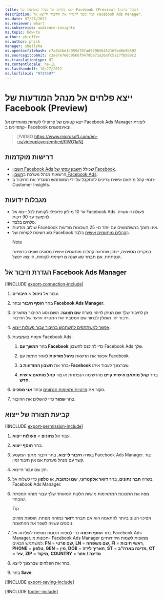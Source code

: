 ```yaml
---
title: ייצא פלחים אל מנהל המודעות של Facebook ‏(Preview‏) (מכיל סרטון)
description: למד כיצד להגדיר את החיבור ולייצא אל Facebook Ads Manager.
ms.date: 07/25/2022
ms.reviewer: mhart
ms.subservice: audience-insights
ms.topic: how-to
author: pkieffer
ms.author: philk
manager: shellyha
ms.openlocfilehash: c7a4b1be1c959d70fad929b56452169b40e5b592
ms.sourcegitcommit: c3ae7e7e0c9566f9479ba71a26afc5a17fb589c2
ms.translationtype: HT
ms.contentlocale: he-IL
ms.lasthandoff: 10/27/2022
ms.locfileid: "9724597"
---
```

# <a name="export-segments-to-facebook-ads-manager-preview"></a>ייצא פלחים אל מנהל המודעות של Facebook ‏(Preview‏)

ייצא קטעים של פרופילי לקוחות מאוחדים אל Facebook Ads Manager ליצירת קמפיינים ב- Facebook ובאינסטגרם.

> [!VIDEO https://www.microsoft.com/en-us/videoplayer/embed/RWO1aN]

## <a name="prerequisites"></a>‏‫דרישות מוקדמות‬

- [חשבון Facebook Ads](https://www.facebook.com/business/learn/lessons/step-by-step-ads-manager-account) שכולל [חשבון עסקי של Facebook](https://business.facebook.com/).
- הרשאות מנהל מערכת ב[חשבון Facebook Ads](https://www.facebook.com/business/learn/lessons/step-by-step-ads-manager-account).
- תנאי קהל מותאם אישית צריכים להתקבל על ידי המשתמש המגדיר את החיבור ב- Customer Insights.

## <a name="known-limitations"></a>‏‫מגבלות ידועות‬

- עד 10 מיליון פרופילי לקוחות לכל ייצוא אל Facebook Ads. פעולה זו עשויה להימשך עד 90 דקות.
- פלחים בלבד.
- שילוב מודעות Facebook אינו תומך במשתמשים עם יותר מ- 25 חשבונות מודעות.
- סוג *רשימת לקוחות* של Facebook ב[קהלים מותאמים אישית](https://www.facebook.com/business/help/744354708981227?id=2469097953376494) בלבד.
  > [!NOTE]
  > במקרים מסוימים, ייתכן שתראה קהלים מותאמים אישית מסוגים שונים ברשימה הנפתחת. אם תבחר סוג שונה מ *רשימת לקוחות*, הייצוא ייכשל.

## <a name="set-up-connection-to-facebook-ads-manager"></a>הגדרת חיבור אל Facebook Ads Manager

[!INCLUDE [export-connection-include](includes/export-connection-admn.md)]

1. עבור אל **ניהול** > **חיבורים**.

1. בחר **הוסף חיבור** ובחר **Facebook Ads Manager**.

1. תן לחיבור שלך שם הניתן לזיהוי בשדה **שם תצוגה**. השם וסוג החיבור מתארים חיבור זה. מומלץ לבחור שם המסביר את המטרה והיעד של החיבור.

1. [אפשר למשתתפים להשתמש בחיבור עבור פעולות ייצוא](connections.md#allow-contributors-to-use-a-connection-for-exports).

1. אימות באמצעות Facebook Ads:

   1. בחר **המשך עם Facebook** כדי להיכנס לחשבון Facebook Ads שלך.

   1. אפשר את הרשאת **ניהול מודעות** לאחר אימות עם Facebook.

   1. בחר את **חשבון המודעות ב-Facebook** שברצונך לעבוד איתו.

   1. בחר **קהל מותאם אישית קיים** מהרשימה הנפתחת או צור **קהל מותאם אישית חדש**.

1. סקור את [פרטיות ותאימות הנתונים](connections.md#data-privacy-and-compliance) ובחר **אני מסכים**.

1. בחר **שמור** כדי להשלים את החיבור.

## <a name="configure-an-export"></a>קביעת תצורה של ייצוא

[!INCLUDE [export-permission-include](includes/export-permission.md)]

1. עבור אל **נתונים** > **פעולות ייצוא**.

1. בחר **הוסף ייצוא**.

1. בשדה **חיבור לייצוא**, בחר חיבור מתוך המקטע Facebook Ads Manager. צור קשר עם מנהל מערכת אם אין חיבור זמין.

1. הזן שם עבור הייצוא.

1. בשדה **חבר נתונים**, בחר **דואר אלקטרוני**, **שם וכתובת**, או **טלפון** כדי לשלוח אל Facebook Ads Manager.

1. מפה את התכונות המתאימות מישות הלקוח המאוחד שלך עבור מזהה המפתח שנבחר.
   > [!TIP]
   > הסיכוי הטוב ביותר להתאמה הוא אם תבחר **דואר** כמזהה מפתח. הוספת מזהים נוספים עשויה לשפר את ההתאמה.

1. בחר **הוסף תכונה** כדי למפות תכונות נוספות לשליחה אל Facebook Ads Manager. תכונות מ- Facebook Ads Manager ממופות לשמות הידידותיים למשתמש הבאים: **FN** = **שם פרטי**, **LN** = **שם משפחה**, **FI** = **ראשי תיבות**, **PHONE** = **טלפון**, **GEN** = **מין**, **DOB** = **תאריך לידה**, **ST** = **מדינה בארה"ב**, **CT** = **עיר**, **ZIP** = **מיקוד**, **COUNTRY** = **מדינה / אזור**

1. בחר את הפלחים שברצונך לייצא.

1. בחר **Save**.

[!INCLUDE [export-saving-include](includes/export-saving.md)]

[!INCLUDE [footer-include](includes/footer-banner.md)]
